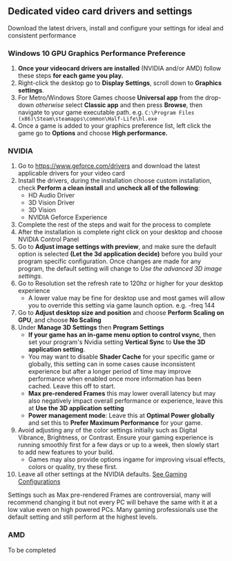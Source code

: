 ## Dedicated video card drivers and settings
Download the latest drivers, install and configure your settings for ideal and consistent performance

### Windows 10 GPU Graphics Performance Preference
1. **Once your videocard drivers are installed** (NVIDIA and/or AMD) follow these steps **for each game you play.**
2. Right-click the desktop go to **Display Settings**, scroll down to **Graphics settings**.
3. For Metro/Windows Store Games choose **Universal app** from the drop-down *otherwise* select **Classic app** and then press **Browse**, then navigate to your game executable path. e.g. `C:\Program Files (x86)\Steam\steamapps\common\Half-Life\hl.exe`
4. Once a game is added to your graphics preference list, left click the game go to **Options** and choose **High performance.**

### NVIDIA
1. Go to https://www.geforce.com/drivers and download the latest applicable drivers for your video card
2. Install the drivers, during the installation choose custom installation, check **Perform a clean install** and **uncheck all of the following**:
   - HD Audio Driver
   - 3D Vision Driver
   - 3D Vision 
   - NVIDIA Geforce Experience
3. Complete the rest of the steps and wait for the process to complete
4. After the installation is complete right click on your desktop and choose NVIDIA Control Panel
5. Go to **Adjust image settings with preview**, and make sure the default option is selected **(Let the 3d application decide)** before you build your program specific configuration. Once changes are made for any program, the default setting will change to *Use the advanced 3D image settings*.
6. Go to Resolution set the refresh rate to 120hz or higher for your desktop experience
   - A lower value may be fine for desktop use and most games will allow you to override this setting via game launch option. e.g. -freq 144
7. Go to **Adjust desktop size and position** and choose **Perform Scaling on GPU**, and choose **No Scaling**
8. Under **Manage 3D Settings** then **Program Settings**
   - **If your game has an in-game menu option to control vsync**, then set your program's Nvidia setting **Vertical Sync** to **Use the 3D application setting**.
   - You may want to disable **Shader Cache** for your specific game or globally, this setting can in some cases cause inconsistent experience but after a longer period of time may improve performance when enabled once more information has been cached. Leave this off to start.
   - **Max pre-rendered Frames** this may lower overall latency but may also negatively impact overall performance or experience, leave this at **Use the 3D application setting**
   - **Power management mode**: Leave this at **Optimal Power globally** and set this to **Prefer Maximum Performance** for your game.
9. Avoid adjusting any of the color settings initially such as Digital Vibrance, Brightness, or Contrast. Ensure your gaming experience is running smoothly first for a few days or up to a week, then slowly start to add new features to your build.
   - Games may also provide options ingame for improving visual effects, colors or quality, try these first.
10. Leave all other settings at the NVIDIA defaults. [See Gaming Configurations](../GAMECONFIGS/README.md)

Settings such as Max pre-rendered Frames are controversial, many will recommend changing it but not every PC will behave the same with it at a low value even on high powered PCs. Many gaming professionals use the default setting and still perform at the highest levels.

### AMD
To be completed
